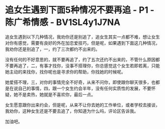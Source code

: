 # 追女生遇到下面5种情况不要再追 - P1 - 陈广希情感 - BV1SL4y1J7NA

追女生遇到以下几种情况，我劝你还是别追了，追女生其实一点都不难，想让女生对你有感觉，需要有良好的外在加恋爱技巧，但是呢，如果遇到下面这几种情况，我劝你还是别追了，一，约了三次都约不出来的。

没有任何的不好意思的，就不要再追了，约了五次还约不出来的，不管什么原因都不要再追了，二，有事才找你，没事不搭理你，你总感觉这个女生若即若离，只能她主动的来找你，找你呢也是寻求你的帮助，你找她的时候呢。

她爱搭不理，三，对你的事情完全不好奇，从来不问你，即使跟你聊天很多，也都是在说自己的事情，四，跟一个女生约会半年，没有任何实质性的发展，不要怀疑，她不是卖热，她就是不喜欢你，最后一点。

女生愿意跟你出来约会，但是呢，从来不让你去她的工作单位，或者学校去接谈，我劝你，这种女生还是不要去追了，你知道为什么吗，评论区告诉我。

加油吧。